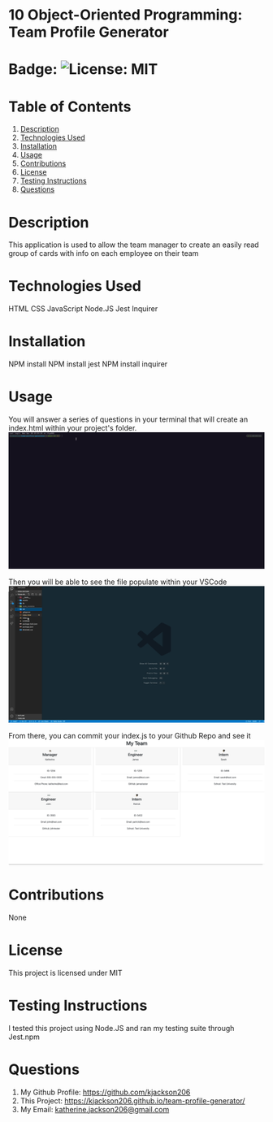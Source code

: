 # 10 Object-Oriented Programming: Team Profile Generator

# Badge: ![License: MIT](https://img.shields.io/badge/License-MIT-yellow.svg)

# Table of Contents

1. [Description](#description)
2. [Technologies Used](#technologies-used)
3. [Installation](#installation)
4. [Usage](#usage)
5. [Contributions](#contribution)
6. [License](#license)
7. [Testing Instructions](#testing-instructions)
8. [Questions](#questions)

# Description

This application is used to allow the team manager to create an easily read group of cards with info on each employee on their team

# Technologies Used

HTML
CSS
JavaScript
Node.JS
Jest
Inquirer

# Installation

NPM install
NPM install jest
NPM install inquirer

# Usage

You will answer a series of questions in your terminal that will create an index.html within your project's folder.
![Terminal Questions](assets/terminal-team-maker.gif)

Then you will be able to see the file populate within your VSCode
![index.html in VSCode](assets/vscode-team-maker.gif)

From there, you can commit your index.js to your Github Repo and see it
![index.html in Browser](assets/browser-team-maker.png)

# Contributions

None

# License

This project is licensed under MIT

# Testing Instructions

I tested this project using Node.JS and ran my testing suite through Jest.npm

# Questions

1. My Github Profile: https://github.com/kjackson206
2. This Project: https://kjackson206.github.io/team-profile-generator/
3. My Email: katherine.jackson206@gmail.com
